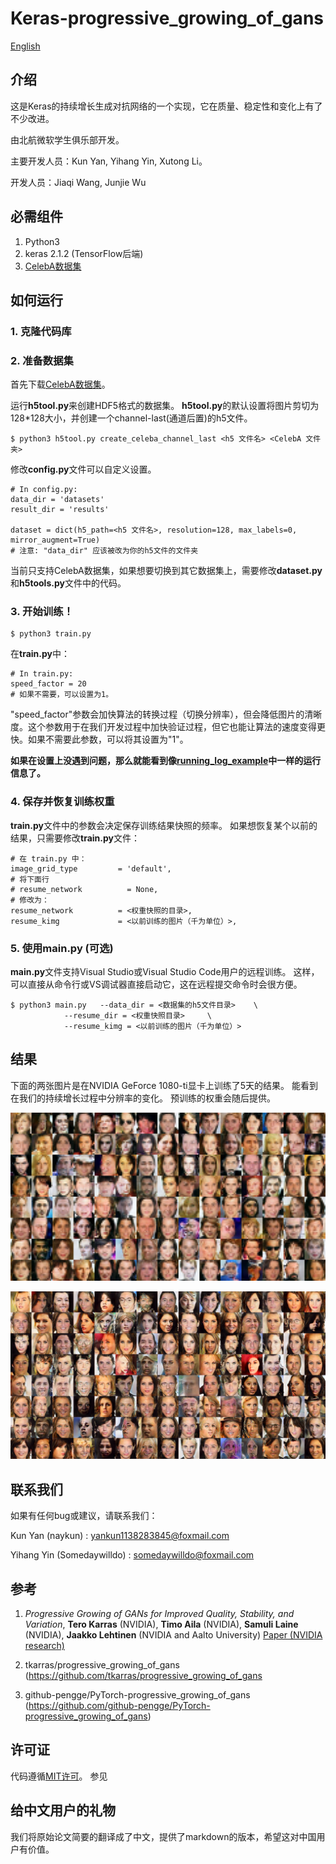 # Keras-progressive_growing_of_gans

[English](/examples/keras/Progressive%20growing%20of%20GANs/README.md)

## 介绍

这是Keras的持续增长生成对抗网络的一个实现，它在质量、稳定性和变化上有了不少改进。

由北航微软学生俱乐部开发。

主要开发人员：Kun Yan, Yihang Yin, Xutong Li。

开发人员：Jiaqi Wang, Junjie Wu

## 必需组件

1. Python3 
2. keras 2.1.2 (TensorFlow后端)
3. [CelebA数据集](http://mmlab.ie.cuhk.edu.hk/projects/CelebA.html)

## 如何运行

### 1. 克隆代码库

### 2. 准备数据集

首先下载[CelebA数据集](http://mmlab.ie.cuhk.edu.hk/projects/CelebA.html)。

运行**h5tool.py**来创建HDF5格式的数据集。 **h5tool.py**的默认设置将图片剪切为128*128大小，并创建一个channel-last(通道后置)的h5文件。

    $ python3 h5tool.py create_celeba_channel_last <h5 文件名> <CelebA 文件夹>
    

修改**config.py**文件可以自定义设置。

    # In config.py:
    data_dir = 'datasets'
    result_dir = 'results'
    
    dataset = dict(h5_path=<h5 文件名>, resolution=128, max_labels=0, mirror_augment=True)
    # 注意: "data_dir" 应该被改为你的h5文件的文件夹
    

当前只支持CelebA数据集，如果想要切换到其它数据集上，需要修改**dataset.py**和**h5tools.py**文件中的代码。

### 3. 开始训练！

    $ python3 train.py
    

在**train.py**中：

    # In train.py:
    speed_factor = 20
    # 如果不需要，可以设置为1。
    

"speed_factor"参数会加快算法的转换过程（切换分辨率），但会降低图片的清晰度。这个参数用于在我们开发过程中加快验证过程，但它也能让算法的速度变得更快。如果不需要此参数，可以将其设置为"1"。

**如果在设置上没遇到问题，那么就能看到像[running_log_example](running_log_example.txt)中一样的运行信息了。**

### 4. 保存并恢复训练权重

**train.py**文件中的参数会决定保存训练结果快照的频率。 如果想恢复某个以前的结果，只需要修改**train.py**文件：

    # 在 train.py 中：
    image_grid_type         = 'default',
    # 将下面行
    # resume_network          = None,
    # 修改为：
    resume_network          = <权重快照的目录>,
    resume_kimg             = <以前训练的图片（千为单位）>,
    

### 5. 使用main.py (可选)

**main.py**文件支持Visual Studio或Visual Studio Code用户的远程训练。 这样，可以直接从命令行或VS调试器直接启动它，这在远程提交命令时会很方便。

    $ python3 main.py   --data_dir = <数据集的h5文件目录>    \
                --resume_dir = <权重快照目录>     \
                --resume_kimg = <以前训练的图片（千为单位）>
    

## 结果

下面的两张图片是在NVIDIA GeForce 1080-ti显卡上训练了5天的结果。 能看到在我们的持续增长过程中分辨率的变化。 预训练的权重会随后提供。

![fakes003800](fakes003800.png)

![fakes008080](fakes008080.png)

## 联系我们

如果有任何bug或建议，请联系我们：

Kun Yan (naykun) : yankun1138283845@foxmail.com

Yihang Yin (Somedaywilldo) : somedaywilldo@foxmail.com

## 参考

1. *Progressive Growing of GANs for Improved Quality, Stability, and Variation*, **Tero Karras** (NVIDIA), **Timo Aila** (NVIDIA), **Samuli Laine** (NVIDIA), **Jaakko Lehtinen** (NVIDIA and Aalto University) [Paper (NVIDIA research)](http://research.nvidia.com/publication/2017-10_Progressive-Growing-of)

2. tkarras/progressive_growing_of_gans (https://github.com/tkarras/progressive_growing_of_gans

3. github-pengge/PyTorch-progressive_growing_of_gans (https://github.com/github-pengge/PyTorch-progressive_growing_of_gans)

## 许可证

代码遵循[MIT许可](https://en.wikipedia.org/wiki/MIT_License)。 参见<LICENSE>

## 给中文用户的礼物

我们将原始论文简要的翻译成了中文，提供了markdown的版本，希望这对中国用户有价值。